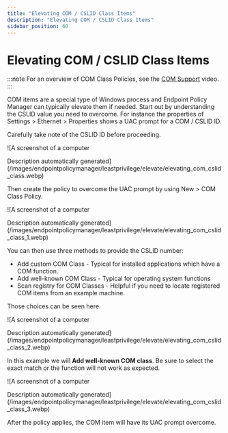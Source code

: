 ```yaml
---
title: "Elevating COM / CSLID Class Items"
description: "Elevating COM / CSLID Class Items"
sidebar_position: 60
---
```


# Elevating COM / CSLID Class Items

:::note
For an overview of COM Class Policies, see the
[COM Support](/docs/endpointpolicymanager/components/endpointprivilegemanager/videolearningcenter/basicsandgettingstarted/comsupport.md) video.
:::


COM items are a special type of Windows process and Endpoint Policy Manager can typically elevate
them if needed. Start out by understanding the CSLID value you need to overcome. For instance the
properties of Settings > Ethernet > Properties shows a UAC prompt for a COM / CSLID ID.

Carefully take note of the CSLID ID before proceeding.

![A screenshot of a computer

Description automatically
generated](/images/endpointpolicymanager/leastprivilege/elevate/elevating_com_cslid_class.webp)

Then create the policy to overcome the UAC prompt by using New > COM Class Policy.

![A screenshot of a computer

Description automatically
generated](/images/endpointpolicymanager/leastprivilege/elevate/elevating_com_cslid_class_1.webp)

You can then use three methods to provide the CSLID number:

- Add custom COM Class - Typical for installed applications which have a COM function.
- Add well-known COM Class - Typical for operating system functions
- Scan registry for COM Classes - Helpful if you need to locate registered COM items from an example
  machine.

Those choices can be seen here.

![A screenshot of a computer

Description automatically
generated](/images/endpointpolicymanager/leastprivilege/elevate/elevating_com_cslid_class_2.webp)

In this example we will **Add well-known COM class**. Be sure to select the exact match or the
function will not work as expected.

![A screenshot of a computer

Description automatically
generated](/images/endpointpolicymanager/leastprivilege/elevate/elevating_com_cslid_class_3.webp)

After the policy applies, the COM item will have its UAC prompt overcome.
